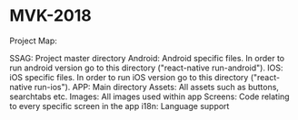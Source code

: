# MVK-2018

Project Map:

SSAG: Project master directory 
    Android: Android specific files. In order to run android version go to this directory ("react-native run-android").
    IOS: iOS specific files. In order to run iOS version go to this directory ("react-native run-ios").
    APP: Main directory
       Assets: All assets such as buttons, searchtabs etc.
       Images: All images used within app
       Screens: Code relating to every specific screen in the app
       i18n: Language support
              
    
